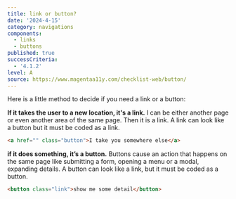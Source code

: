 ```yaml
---
title: link or button?
date: '2024-4-15'
category: navigations
components:
  - links
  - buttons
published: true
successCriteria:
  - '4.1.2'
level: A
source: https://www.magentaa11y.com/checklist-web/button/
---
```


Here is a little method to decide if you need a link or a button:

**If it takes the user to a new location, it's a link.**
I can be either another page or even another area of the same page.
Then it is a link. A link can look like a button but it must be coded as a link.

```html
<a href="" class="button">I take you somewhere else</a>
```

**if it does something, it’s a button.**
Buttons cause an action that happens on the same page like submitting a form, opening a menu or a modal, expanding details.
A button can look like a link, but it must be coded as a button.

```html
<button class="link">show me some detail</button>
```
